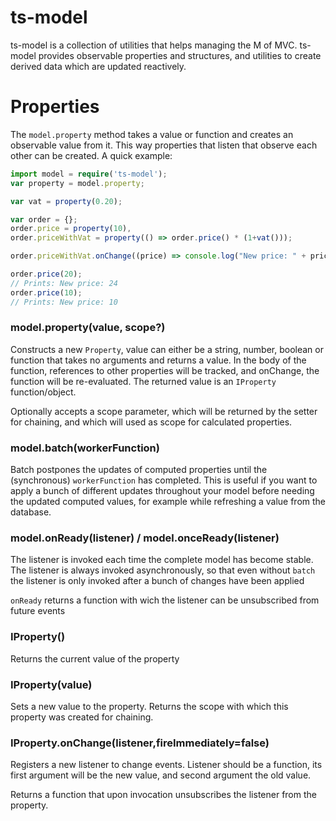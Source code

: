# ts-model

ts-model is a collection of utilities that helps managing the M of MVC. ts-model provides observable properties and structures, and utilities to create derived data which are updated reactively.

# Properties

The `model.property` method takes a value or function and creates an observable value from it.
This way properties that listen that observe each other can be created. A quick example:

```typescript
import model = require('ts-model');
var property = model.property;

var vat = property(0.20);

var order = {};
order.price = property(10),
order.priceWithVat = property(() => order.price() * (1+vat()));

order.priceWithVat.onChange((price) => console.log("New price: " + price));

order.price(20);
// Prints: New price: 24
order.price(10);
// Prints: New price: 10
```

### model.property(value, scope?)

Constructs a new `Property`, value can either be a string, number, boolean or function that takes no arguments and returns a value. In the body of the function, references to other properties will be tracked, and onChange, the function will be re-evaluated. The returned value is an `IProperty` function/object.

Optionally accepts a scope parameter, which will be returned by the setter for chaining, and which will used as scope for calculated properties.

### model.batch(workerFunction)

Batch postpones the updates of computed properties until the (synchronous) `workerFunction` has completed. This is useful if you want to apply a bunch of different updates throughout your model before needing the updated computed values, for example while refreshing a value from the database.

### model.onReady(listener) / model.onceReady(listener)

The listener is invoked each time the complete model has become stable. The listener is always invoked asynchronously, so that even without `batch` the listener is only invoked after a bunch of changes have been applied

`onReady` returns a function with wich the listener can be unsubscribed from future events

### IProperty()

Returns the current value of the property

### IProperty(value)

Sets a new value to the property. Returns the scope with which this property was created for chaining.

### IProperty.onChange(listener,fireImmediately=false)

Registers a new listener to change events. Listener should be a function, its first argument will be the new value, and second argument the old value.

Returns a function that upon invocation unsubscribes the listener from the property.
